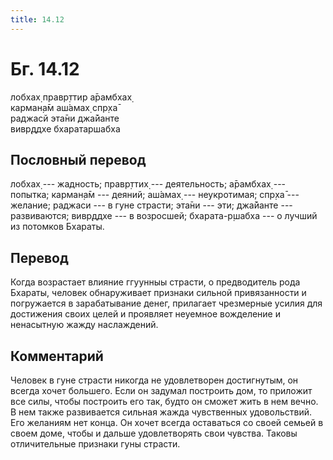 ```yaml
---
title: 14.12
---
```


# Бг. 14.12
лобхах̣ правр̣ттир а̄рамбхах̣<br/>
карман̣а̄м аш́амах̣ спр̣ха̄<br/>
раджасй эта̄ни джа̄йанте<br/>
вивр̣ддхе бхаратаршабха
## Пословный перевод

лобхах̣ --- жадность; правр̣ттих̣ --- деятельность; а̄рамбхах̣ --- попытка;
карман̣а̄м --- деяний; аш́амах̣ --- неукротимая; спр̣ха̄ --- желание; раджаси
--- в гуне страсти; эта̄ни --- эти; джа̄йанте --- развиваются; вивр̣ддхе
--- в возросшей; бхарата-р̣шабха --- о лучший из потомков Бхараты.

## Перевод

Когда возрастает влияние ггуунныы страсти, о предводитель рода Бхараты,
человек обнаруживает признаки сильной привязанности и погружается в
зарабатывание денег, прилагает чрезмерные усилия для достижения своих
целей и проявляет неуемное вожделение и ненасытную жажду наслаждений.

## Комментарий

Человек в гуне страсти никогда не удовлетворен достигнутым, он всегда
хочет большего. Если он задумал построить дом, то приложит все силы,
чтобы построить его так, будто он сможет жить в нем вечно. В нем также
развивается сильная жажда чувственных удовольствий. Его желаниям нет
конца. Он хочет всегда оставаться со своей семьей в своем доме, чтобы и
дальше удовлетворять свои чувства. Таковы отличительные признаки гуны
страсти.
